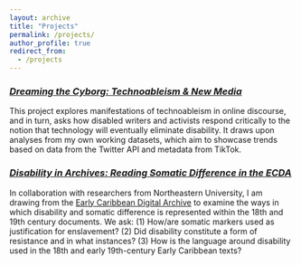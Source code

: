 ```yaml
---
layout: archive
title: "Projects"
permalink: /projects/
author_profile: true
redirect_from:
  - /projects
---
```


### [*Dreaming the Cyborg: Technoableism & New Media*](https://doi.org/10.5281/zenodo.7897812)

This project explores manifestations of technoableism in online discourse, and in turn, asks how disabled writers and activists respond critically to the notion that technology will eventually eliminate disability. It draws upon analyses from my own working datasets, which aim to showcase trends based on data from the Twitter API and metadata from TikTok.  


### [*Disability in Archives: Reading Somatic Difference in the ECDA*](https://doi.org/10.5281/zenodo.7898107)

In collaboration with researchers from Northeastern University, I am drawing from the [Early Caribbean Digital Archive](https://ecda.northeastern.edu/) to examine the ways in which disability and somatic difference is represented within the 18th and 19th century documents. We ask: (1) How/are somatic markers used as justification for enslavement? (2) Did disability constitute a form of resistance and in what instances? (3) How is the language around disability used in the 18th and early 19th-century Early Caribbean texts? 




